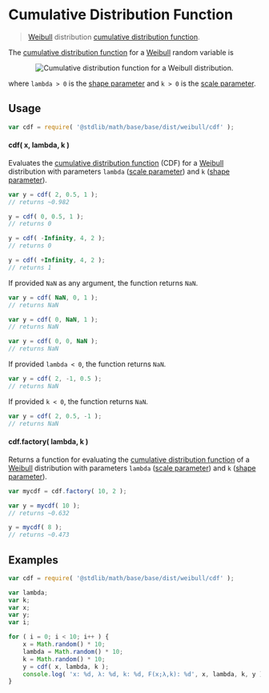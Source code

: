 Cumulative Distribution Function
===
> [Weibull][weibull] distribution [cumulative distribution function][cdf].

<!-- <intro> -->

The [cumulative distribution function][cdf] for a [Weibull][weibull] random variable is

<!-- <equation class="equation" label="eq:cdf" align="center" rawF(x;\lambda, k) =\begin{cases}1- e^{-(x/\lambda)^k} &amp; x\geq0\\ 0 &amp; x<0\end{cases}" alt="Cumulative distribution function for a Weibull distribution."> -->

<div class="equation" align="center" data-raw-text="F(x;\lambda, k) =\begin{cases}1- e^{-(x/\lambda)^k} &amp; x\geq0\\ 0 &amp; x<0\end{cases}" data-equation="eq:cdf">
	<img src="" alt="Cumulative distribution function for a Weibull distribution.">
	<br>
</div>

<!-- </equation> -->

where `lambda > 0` is the [shape parameter][shape] and `k > 0` is the [scale parameter][scale].

<!-- </intro> -->

<!-- <usage> -->

## Usage
``` javascript
var cdf = require( '@stdlib/math/base/base/dist/weibull/cdf' );
```

#### cdf( x, lambda, k )

Evaluates the [cumulative distribution function][cdf] (CDF) for a [Weibull][weibull] distribution with parameters `lambda` ([scale parameter][scale]) and `k` ([shape parameter][shape]).


``` javascript
var y = cdf( 2, 0.5, 1 );
// returns ~0.982

y = cdf( 0, 0.5, 1 );
// returns 0

y = cdf( -Infinity, 4, 2 );
// returns 0

y = cdf( +Infinity, 4, 2 );
// returns 1
```

If provided `NaN` as any argument, the function returns `NaN`.

``` javascript
var y = cdf( NaN, 0, 1 );
// returns NaN

var y = cdf( 0, NaN, 1 );
// returns NaN

var y = cdf( 0, 0, NaN );
// returns NaN
```

If provided `lambda < 0`, the function returns `NaN`.

``` javascript
var y = cdf( 2, -1, 0.5 );
// returns NaN
```

If provided `k < 0`, the function returns `NaN`.

``` javascript
var y = cdf( 2, 0.5, -1 );
// returns NaN
```

#### cdf.factory( lambda, k )

Returns a function for evaluating the [cumulative distribution function][cdf] of a [Weibull][weibull] distribution with parameters `lambda` ([scale parameter][scale]) and `k` ([shape parameter][shape]).

``` javascript
var mycdf = cdf.factory( 10, 2 );

var y = mycdf( 10 );
// returns ~0.632

y = mycdf( 8 );
// returns ~0.473
```

<!-- </usage> -->

<!-- <examples> -->

## Examples

``` javascript
var cdf = require( '@stdlib/math/base/base/dist/weibull/cdf' );

var lambda;
var k;
var x;
var y;
var i;

for ( i = 0; i < 10; i++ ) {
	x = Math.random() * 10;
	lambda = Math.random() * 10;
	k = Math.random() * 10;
	y = cdf( x, lambda, k );
	console.log( 'x: %d, λ: %d, k: %d, F(x;λ,k): %d', x, lambda, k, y );
}
```

<!-- </examples> -->


<!-- <links> -->

[cdf]: https://en.wikipedia.org/wiki/Cumulative_distribution_function
[weibull]: https://en.wikipedia.org/wiki/Weibull_distribution
[shape]: https://en.wikipedia.org/wiki/Shape_parameter
[scale]: https://en.wikipedia.org/wiki/Scale_parameter

<!-- </links> -->
